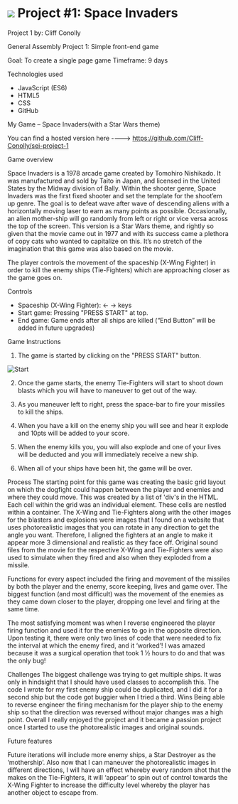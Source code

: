 # ![](https://ga-dash.s3.amazonaws.com/production/assets/logo-9f88ae6c9c3871690e33280fcf557f33.png) Project #1: Space Invaders

Project 1 by:  Cliff Conolly

General Assembly Project 1:  Simple front-end game

Goal: To create a single page game
Timeframe: 9 days

Technologies used
* JavaScript (ES6)
* HTML5
* CSS
* GitHub

My Game – Space Invaders(with a Star Wars theme)

You can find a hosted version here ----> https://github.com/Cliff-Conolly/sei-project-1

Game overview

Space Invaders is a 1978 arcade game created by Tomohiro Nishikado. It was manufactured and sold by Taito in Japan, and licensed in the United States by the Midway division of Bally. Within the shooter genre, Space Invaders was the first fixed shooter and set the template for the shoot’em up genre. The goal is to defeat wave after wave of descending aliens with a horizontally moving laser to earn as many points as possible. Occasionally, an alien mother-ship will go randomly from left or right or vice versa across the top of the screen. This version is a Star Wars theme, and rightly so given that the movie came out in 1977 and with its success came a plethora of copy cats who wanted to capitalize on this. It’s no stretch of the imagination that this game was also based on the movie.

The player controls the movement of the spaceship (X-Wing Fighter) in order to kill the enemy ships (Tie-Fighters) which are approaching closer as the game goes on.

Controls
* Spaceship (X-Wing Fighter): ←  →  keys
* Start game: Pressing "PRESS START" at top.
* End game: Game ends after all ships are killed (“End Button” will be added in future upgrades)

Game Instructions
1.	The game is started by clicking on the "PRESS START" button.

![Start](assets/screenshots/start.png)


2.	Once the game starts, the enemy Tie-Fighters will start to shoot down blasts which you will have to maneuver to get out of the way.



3. As you maneuver left to right, press the space-bar to fire your missiles to kill the ships.



4. When you have a kill on the enemy ship you will see and hear it explode and 10pts will be added to your score.



5. When the enemy kills you, you will also explode and one of your lives will be deducted and you will immediately receive a new ship.



5. When all of your ships have been hit, the game will be over.



Process
The starting point for this game was creating the basic grid layout on which the dogfight could happen between the player and enemies and where they could move. This was created by a list of 'div's in the HTML. Each cell within the grid was an individual element. These cells are nestled within a container. The X-Wing and Tie-Fighters along with the other images for the blasters and explosions were images that I found on a website that uses photorealistic images that you can rotate in any direction to get the angle you want. Therefore, I aligned the fighters at an angle to make it appear more 3 dimensional and realistic as they face off. Original sound files from the movie for the respective X-Wing and Tie-Fighters were also used to simulate when they fired and also when they exploded from a missile.

Functions for every aspect included the firing and movement of the missiles by both the player and the enemy, score keeping, lives and game over. The biggest function (and most difficult) was the movement of the enemies as they came down closer to the player, dropping one level and firing at the same time.

The most satisfying moment was when I reverse engineered the player firing function and used it for the enemies to go in the opposite direction. Upon testing it, there were only two lines of code that were needed to fix the interval at which the enemy fired, and it ‘worked’! I was amazed because it was a surgical operation that took 1 ½ hours to do and that was the only bug!

Challenges
The biggest challenge was trying to get multiple ships. It was only in hindsight that I should have used classes to accomplish this. The code I wrote for my first enemy ship could be duplicated, and I did it for a second ship but the code got buggier when I tried a third.
Wins
Being able to reverse engineer the firing mechanism for the player ship to the enemy ship so that the direction was reversed without major changes was a high point. Overall I really enjoyed the project and it became a passion project once I started to use the photorealistic images and original sounds.


Future features

Future iterations will include more enemy ships, a Star Destroyer as the ‘mothership’. Also now that I can maneuver the photorealistic images in different directions, I will have an effect whereby every random shot that the makes on the Tie-Fighters, it will ‘appear’ to spin out of control towards the X-Wing Fighter to increase the difficulty level whereby the player has another object to escape from.
